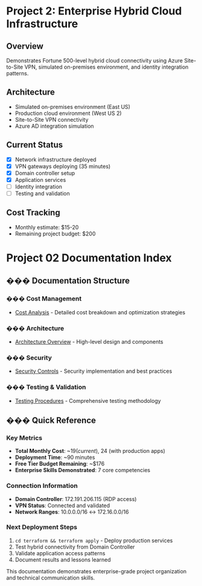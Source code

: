 # Project 2: Enterprise Hybrid Cloud Infrastructure

## Overview
Demonstrates Fortune 500-level hybrid cloud connectivity using Azure Site-to-Site VPN, simulated on-premises environment, and identity integration patterns.

## Architecture
- Simulated on-premises environment (East US)
- Production cloud environment (West US 2)
- Site-to-Site VPN connectivity
- Azure AD integration simulation

## Current Status
- [x] Network infrastructure deployed
- [x] VPN gateways deploying (35 minutes)
- [x] Domain controller setup
- [x] Application services
- [ ] Identity integration
- [ ] Testing and validation

## Cost Tracking
- Monthly estimate: $15-20
- Remaining project budget: $200

# Project 02 Documentation Index

## ��� Documentation Structure

### ��� Cost Management
- [Cost Analysis](costs/cost-update.md) - Detailed cost breakdown and optimization strategies

### ���️ Architecture  
- [Architecture Overview](architecture/ARCHITECTURE.md) - High-level design and components

### ���️ Security
- [Security Controls](security/SECURITY.md) - Security implementation and best practices

### ��� Testing & Validation
- [Testing Procedures](testing/TESTING.md) - Comprehensive testing methodology

## ��� Quick Reference

### Key Metrics
- **Total Monthly Cost**: ~$19 (current), ~$24 (with production apps)
- **Deployment Time**: ~90 minutes
- **Free Tier Budget Remaining**: ~$176
- **Enterprise Skills Demonstrated**: 7 core competencies

### Connection Information
- **Domain Controller**: 172.191.206.115 (RDP access)
- **VPN Status**: Connected and validated
- **Network Ranges**: 10.0.0.0/16 ↔ 172.16.0.0/16

### Next Deployment Steps
1. `cd terraform && terraform apply` - Deploy production services
2. Test hybrid connectivity from Domain Controller
3. Validate application access patterns
4. Document results and lessons learned

This documentation demonstrates enterprise-grade project organization and technical communication skills.
